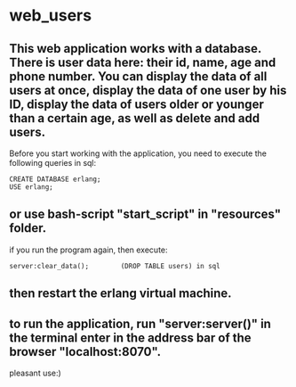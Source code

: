 web_users
==================================================
This web application works with a database. 
There is user data here: their id, name, age and phone number. 
You can display the data of all users at once, display the data of one user by his ID, display the data of users older or younger than a certain age, as well as delete and add users.
------------------------------------------------
Before you start working with the application, you need to execute the following queries in sql:

	CREATE DATABASE erlang;
	USE erlang;

or use bash-script "start_script" in "resources" folder.
------------------------------------------------
if you run the program again, then execute:

	server:clear_data();		(DROP TABLE users) in sql
then restart the erlang virtual machine.
------------------------------------------------
to run the application, run "server:server()" in the terminal
enter in the address bar of the browser "localhost:8070".
------------------------------------------------
pleasant use:)
